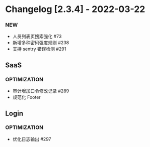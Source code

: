 <!-- generated by script, do not modify it manually -->
# Changelog [2.3.4] - 2022-03-22 



### NEW

- 人员列表页搜索强化 #73
- 新增多种密码强度规则 #238
- 支持 sentry 错误检测 #291

## SaaS

### OPTIMIZATION

- 审计增加口令修改记录 #289
- 规范化 Footer

## Login

### OPTIMIZATION

- 优化日志输出 #297


